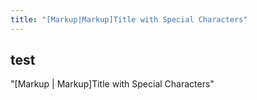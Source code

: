 ```yaml
---
title: "[Markup|Markup]Title with Special Characters"
---
```

## test
"[Markup \| Markup]Title with Special Characters"
